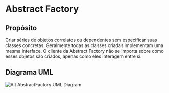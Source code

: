 # Abstract Factory

## Propósito

Criar séries de objetos correlatos ou dependentes sem especificar suas classes 
concretas. Geralmente todas as classes criadas implementam uma mesma interface. 
O cliente da Abstract Factory não se importa sobre como esses objetos são criados, 
apenas como eles interagem entre si.

## Diagrama UML

![Alt AbstractFactory UML Diagram](uml/uml.png)
